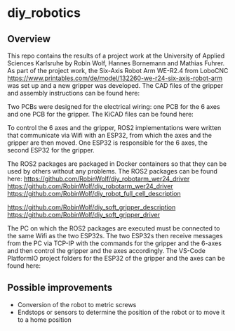 # diy_robotics
## Overview
 This repo contains the results of a project work at the University of Applied Sciences Karlsruhe by Robin Wolf, Hannes Bornemann and Mathias Fuhrer.
As part of the project work, the Six-Axis Robot Arm WE-R2.4 from LoboCNC https://www.printables.com/de/model/132260-we-r24-six-axis-robot-arm was set up and a new gripper was developed. The CAD files of the gripper and assembly instructions can be found here: 

Two PCBs were designed for the electrical wiring: one PCB for the 6 axes and one PCB for the gripper. The KiCAD files can be found here:

To control the 6 axes and the gripper, ROS2 implementations were written that communicate via Wifi with an ESP32, from which the axes and the gripper are then moved. One ESP32 is responsible for the 6 axes, the second ESP32 for the gripper.

The ROS2 packages are packaged in Docker containers so that they can be used by others without any problems. The ROS2 packages can be found here:
https://github.com/RobinWolf/diy_robotarm_wer24_driver
https://github.com/RobinWolf/diy_robotarm_wer24_driver
https://github.com/RobinWolf/diy_robot_full_cell_description

https://github.com/RobinWolf/diy_soft_gripper_description
https://github.com/RobinWolf/diy_soft_gripper_driver

The PC on which the ROS2 packages are executed must be connected to the same Wifi as the two ESP32s. The two ESP32s then receive messages from the PC via TCP-IP with the commands for the gripper and the 6-axes and then control the gripper and the axes accordingly. The VS-Code PlatformIO project folders for the ESP32 of the gripper and the axes can be found here:




## Possible improvements
- Conversion of the robot to metric screws
- Endstops or sensors to determine the position of the robot or to move it to a home position 


